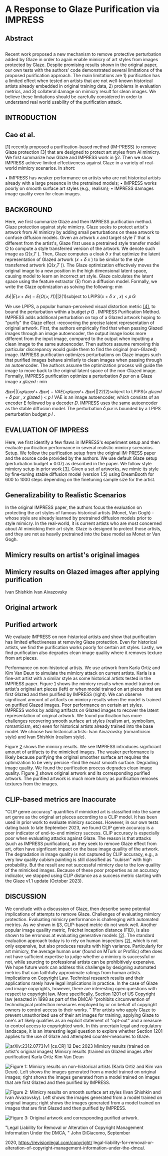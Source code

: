 # A Response to Glaze Purification via IMPRESS




## Abstract


## 

Recent work proposed a new mechanism to remove protective perturbation added by Glaze in order to again enable mimicry of art styles from images protected by Glaze. Despite promising results shown in the original paper, our own tests with the authors' code demonstrated several limitations of the proposed purification approach. The main limitations are 1) purification has a limited effect when tested on artists that are not well-known historical artists already embedded in original training data, 2) problems in evaluation metrics, and 3) collateral damage on mimicry result for clean images. We believe these limitations should be carefully considered in order to understand real world usability of the purification attack.


## INTRODUCTION


## Cao et al.

[1] recently proposed a purification-based method (IM-PRESS) to remove Glaze protection [3] that are designed to protect art styles from AI mimicry. We first summarize how Glaze and IMPRESS work in §2. Then we show IMPRESS achieve limited effectiveness against Glaze in a variety of real-world mimicry scenarios. In short:

• IMPRESS has weaker performance on artists who are not historical artists already with a large presence in the pretrained models; • IMPRESS works poorly on smooth surface art styles (e.g., realism); • IMPRESS damages image quality even for clean images.





## BACKGROUND

Here, we first summarize Glaze and then IMPRESS purification method. Glaze protection against style mimicry. Glaze seeks to protect artist's artwork from AI mimicry by adding small perturbations on these artwork to confuse diffusion models. Given an artwork 𝑥 and target style 𝑇 that is different from the artist's, Glaze first uses a pretrained style transfer model Ω to compute a style transferred version of the artwork. We denote such image as Ω(𝑥,𝑇 ). Then, Glaze computes a cloak 𝛿 𝑥 that optimize the latent representation of Glazed artwork (𝑥 + 𝛿 𝑥 ) to be similar to the style transferred artwork (Ω(𝑥,𝑇 )). The Glaze optimization effectively moves the original image to a new position in the high dimensional latent space, causing model to learn an incorrect art style. Glaze calculates the latent space using the feature extractor (E) from a diffusion model. Formally, we write the Glaze optimization as solving the following: min

$𝛿 𝑥 ||E (𝑥 + 𝛿 𝑥 ) -E (Ω(𝑥,𝑇 ))|| 2 (1)$subject to LPIPS(𝑥 + 𝛿 𝑥 , 𝑥) < 𝑝 𝐺

We use LPIPS, a popular human-perceived visual distortion metric [[4]](#b3), to bound the perturbation within a budget 𝑝 𝐺 . IMPRESS Purification Method. IMPRESS adds additional perturbation on top of a Glazed artwork hoping to "purify" the Glaze effect -recovering the precise latent representation of original artwork. First, the authors empirically find that when passing Glazed images through an image autoencoder, the output image looks more different from the input image, compared to the output when inputting a clean image to the same autoencoder. Then authors assume removing this particular discrepancy would guide them to find the original (non-Glazed) image. IMPRESS purification optimizes perturbations on Glaze images such that purified images behave similarly to clean images when passing through an autoencoder. The authors assume the optimization process will guide the image to move back to the original latent space of the non-Glazed image. Formally, IMPRESS purification optimize a perturbation 𝛿 𝑝𝑢𝑟 on a Glaze image 𝑥 𝑔𝑙𝑎𝑧𝑒𝑑 : min

$𝛿 𝑝𝑢𝑟 ||(𝑥 𝑔𝑙𝑎𝑧𝑒𝑑 + 𝛿 𝑝𝑢𝑟 ) -VAE(𝑥 𝑔𝑙𝑎𝑧𝑒𝑑 + 𝛿 𝑝𝑢𝑟 )|| 2 2 (2)$subject to LPIPS(𝑥 𝑔𝑙𝑎𝑧𝑒𝑑 + 𝛿 𝑝𝑢𝑟 , 𝑥 𝑔𝑙𝑎𝑧𝑒𝑑 ) < 𝑝 𝐼 VAE is an image autoencoder, which consists of an encoder E followed by a decoder 𝐷. IMPRESS uses the same autoencoder as the stable diffusion model. The perturbation 𝛿 𝑝𝑢𝑟 is bounded by a LPIPS perturbation budget 𝑝 𝐼 .


## EVALUATION OF IMPRESS

Here, we first identify a few flaws in IMPRESS's experiment setup and then evaluate purification performance in several realistic mimicry scenarios. Setup. We follow the purification setup from the original IM-PRESS paper and the source code provided by the authors. We use default Glaze setup (perturbation budget = 0.07) as described in the paper. We follow style mimicry setup in prior work [[3]](#b2). Given a set of artworks, we mimic its style by fine-tuning stable diffusion model (version 1.5) using DreamBooth for 600 to 1000 steps depending on the finetuning sample size for the artist.


## Generalizability to Realistic Scenarios

In the original IMPRESS paper, the authors focus the evaluation on protecting the art styles of famous historical artists (Monet, Van Gogh) -whose style are already learned by pretrained diffusion models prior to style mimicry. In the real-world, it is current artists who are most concerned about AI mimicking their art style. Glaze    is designed to protect those artists, and they are not as heavily pretrained into the base model as Monet or Van Gogh.


## Mimicry results on artist's original images


## Mimicry results on Glazed images after applying purification

Ivan Shishkin Ivan Aivazovsky
## Original artwork


## Purified artwork

We evaluate IMPRESS on non-historical artists and show that purification has limited effectiveness at removing Glaze protection. Even for historical artists, we find the purification works poorly for certain art styles. Lastly, we find purification also degrades clean image quality where it removes texture from art pieces.

Performance on non-historical artists. We use artwork from Karla Ortiz and Kim Van Deun to simulate the mimicry attack on current artists. Karla is a fine-art artist with a similar style as some historical artists tested in the IMPRESS paper. Figure [1](#fig_1) shows the mimicry results when model trained on artist's original art pieces (left) or when model trained on art pieces that are first Glazed and then purified by IMPRESS (right). We can observe significant amount of artifacts on mimicry results when the model is trained on purified Glazed images. Poor performance on certain art styles. IMPRESS works by adding artifacts on Glazed images to recover the latent representation of original artwork. We found purification has more challenges recovering smooth surface art styles (realism art, symbolism, romanticism, etc) even for historical artists already trained into the base model. We choose two historical artists: Ivan Aivazovsky (romanticism style) and Ivan Shishkin (realism style).

Figure [2](#fig_2) shows the mimicry results. We see IMPRESS introduces signficiant amount of artifacts to the mimicked images. The weaker performance is likely because purifying the original smoother surface art requires the optimization to be very percise -find the exact smooth surface. Degrading image quality. We found the purification process degrades clean image quality. Figure [3](#fig_3) shows original artwork and its corresponding purified artwork. The purified artwork is much more blurry as purification removes textures from the images.


## CLIP-based metrics are Inaccurate

"CLIP genre accuracy" quantifies if mimicked art is classified into the same art genre as the original art pieces according to a CLIP model. It has been used in prior work to evaluate mimicry success. However, in our own tests dating back to late September 2023, we found CLIP genre accuracy is a poor indicator of end-to-end mimicry success. CLIP accuracy is especially poor when evaluating attacks against Glaze. The reason is that attacks (such as IMPRESS purification), as they seek to remove Glaze effect from art, often have signficant impact on the base image quaility of the artwork. The degradation in image quality is not captured by CLIP accuracy, e.g., a very low quality cubism painting is still classified as "cubism" with high probability. But the result are not successful mimicry due to the low quaility of the mimicked images. Because of these poor properties as an accuracy indicator, we stopped using CLIP distance as a success metric starting with the Glaze v1.1 update (October 2023).


## DISCUSSION

We conclude with a discussion of Glaze, then describe some potential implications of attempts to remove Glaze. Challenges of evaluating mimicry protection. Evaluating mimicry performance is challenging with automated metrics. As we shown in §3, CLIP-based metric do not work well. Another popular image quaility metric, Fréchet inception distance (FID), is also shown to be erronous at evaluating generative models [[2]](#b1). The standard evaluation approach today is to rely on human inspectors [[2]](#b1), which is not only expensive, but also produces results with high variance. Particularly for art mimicry, the average human user (found on MTurk or Profilic) often does not have sufficient expertise to judge whether a mimicry is successful or not, while sourcing to professional artists can be prohibitively expensive. We hope future work can address this challenge by designing automated metrics that can faithfully approximate ratings from human artists. Implications on Copyright Law. Technical research results and their applications rarely have legal implications in practice. In the case of Glaze and image copyrights, however, there are interesting open questions with respect to copyright law. More specifically, Section 1201 of US Copyright law (enacted in 1998 as part of the DMCA) "prohibits circumvention of technological protection measures employed by or on behalf of copyright owners to control access to their works. " [1](#foot_0)For artists who apply Glaze to prevent unauthorized use of their art images for training, applying Glaze to one's art likely qualifies as an explicit statement of "opt-out" and a measure to control access to copyrighted work. In this uncertain legal and regulatory landscape, it is an interesting legal question to explore whether Section 1201 applies to the use of Glaze and attempted counter-measures to Glaze.

![arXiv:2312.07731v1 [cs.CR] 12 Dec 2023 Mimicry results (trained on artist's original images) Mimicry results (trained on Glazed images after purification) Karla Ortiz Kim Van Deun]()

![Figure 1: Mimicry results on non-historical artists (Karla Ortiz and Kim van Deun). Left shows the images generated from a model trained on original images; right shows the images generated from a model trained on images that are first Glazed and then purified by IMPRESS.]()

![Figure 2: Mimicry results on smooth surface art styles (Ivan Shishkin and Ivan Aivazovsky). Left shows the images generated from a model trained on original images; right shows the images generated from a model trained on images that are first Glazed and then purified by IMPRESS.]()

![Figure 3: Original artwork and corresponding purified artwork.]()

"Legal Liability for Removal or Alteration of Copyright Management Information Under the DMCA, " John DiGiacomo, September

2020, https://revisionlegal.com/copyright/ legal-liability-for-removal-or-alteration-of-copyright-management-information-under-the-dmca/.

